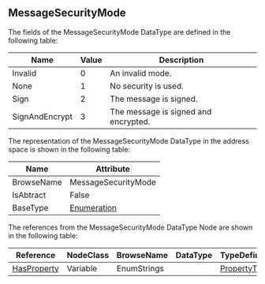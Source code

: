 <!-- datatype -->
## MessageSecurityMode
<!-- end of description -->
The fields of the MessageSecurityMode DataType are defined in the following table:  

|Name|Value| Description|
|---|---|---|
|Invalid|0|An invalid mode.|
|None|1|No security is used.|
|Sign|2|The message is signed.|
|SignAndEncrypt|3|The message is signed and encrypted.|

The representation of the MessageSecurityMode DataType in the address space is shown in the following table:  

|Name|Attribute|
|---|---|
|BrowseName|MessageSecurityMode|
|IsAbtract|False|
|BaseType|[Enumeration](../../../Part3/DataTypes/Enumeration/readme.md)|

The references from the MessageSecurityMode DataType Node are shown in the following table:  

|Reference|NodeClass|BrowseName|DataType|TypeDefinition|ModellingRule|
|---|---|---|---|---|---|
|[HasProperty](../../../Part3/ReferenceTypes/HasProperty/readme.md)|Variable|EnumStrings||[PropertyType](../../Part5/VariableTypes/PropertyType/readme.md)|[Mandatory](../../Objects/Mandatory/readme.md)|

